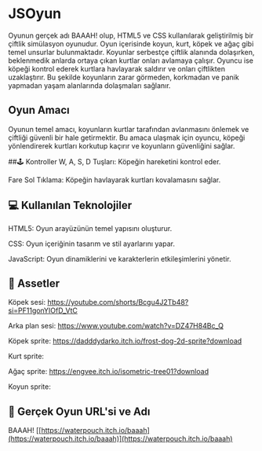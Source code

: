 # JSOyun
Oyunun gerçek adı BAAAH! olup, HTML5 ve CSS kullanılarak geliştirilmiş bir çiftlik simülasyon oyunudur. Oyun içerisinde koyun, kurt, köpek ve ağaç gibi temel unsurlar bulunmaktadır. Koyunlar serbestçe çiftlik alanında dolaşırken, beklenmedik anlarda ortaya çıkan kurtlar onları avlamaya çalışır. Oyuncu ise köpeği kontrol ederek kurtlara havlayarak saldırır ve onları çiftlikten uzaklaştırır. Bu şekilde koyunların zarar görmeden, korkmadan ve panik yapmadan yaşam alanlarında dolaşmaları sağlanır.

## Oyun Amacı
Oyunun temel amacı, koyunların kurtlar tarafından avlanmasını önlemek ve çiftliği güvenli bir hale getirmektir. Bu amaca ulaşmak için oyuncu, köpeği yönlendirerek kurtları korkutup kaçırır ve koyunların güvenliğini sağlar.

##🕹️ Kontroller
W, A, S, D Tuşları: Köpeğin hareketini kontrol eder.

Fare Sol Tıklama: Köpeğin havlayarak kurtları kovalamasını sağlar.

## 💻 Kullanılan Teknolojiler
HTML5: Oyun arayüzünün temel yapısını oluşturur.

CSS: Oyun içeriğinin tasarım ve stil ayarlarını yapar.

JavaScript: Oyun dinamiklerini ve karakterlerin etkileşimlerini yönetir.

## 🎨 Assetler
Köpek sesi: https://youtube.com/shorts/Bcgu4J2Tb48?si=PF11gonYIOfD_VtC

Arka plan sesi: https://www.youtube.com/watch?v=DZ47H84Bc_Q

Köpek sprite: https://dadddydarko.itch.io/frost-dog-2d-sprite?download

Kurt sprite:

Ağaç sprite: https://engvee.itch.io/isometric-tree01?download

Koyun sprite: 

## 🔗 Gerçek Oyun URL'si ve Adı
BAAAH!
[[https://waterpouch.itch.io/baaah](https://waterpouch.itch.io/baaah)](https://waterpouch.itch.io/baaah)
